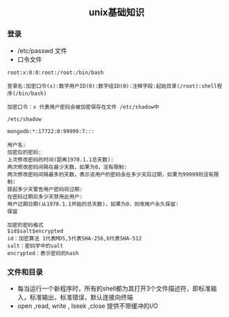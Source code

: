 ## <center>unix基础知识</center>

### 登录
* /etc/passwd 文件
* 口令文件
```
root:x:0:0:root:/root:/bin/bash

登录名:加密口令(x):数字用户ID(0):数字组ID(0):注释字段:起始目录(/root):shell程序(/bin/bash)

加密口令：x 代表用户密码会被加密保存在文件 /etc/shadow中

/etc/shadow

mongodb:*:17722:0:99999:7:::

用户名:
加密后的密码:
上次修改密码的时间(距离1970.1.1总天数):
两次修改密码间隔在最少天数，如果为0，没有限制:
两次修改密码间隔最多的天数，表示该用户的密码会在多少天后过期，如果为99999则没有限制:
提起多少天警告用户密码将过期:
在密码过期后多少天禁用此用户:
用户过期日期(从1970.1.1开始的总天数)，如果为0，则改用户永久保留:
保留

加密的密码格式
$id$salt$encrypted
id：加密算法 1代表MD5,5代表SHA-256,6代表SHA-512 
salt：密码学中的salt
encrypted：表示密码的hash
```

### 文件和目录
* 每当运行一个新程序时，所有的shell都为其打开3个文件描述符，即标准输入，标准输出，标准错误，默认连接向终端
* open ,read, write , lseek ,close 提供不带缓冲的I/O
